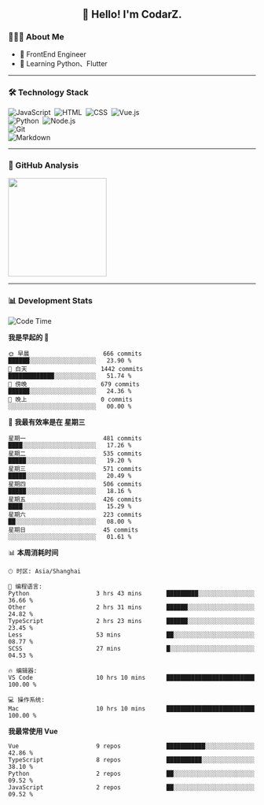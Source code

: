 <h2 align="center">👋 Hello! I'm CodarZ.</h2>

### 👨🏻‍💻 About Me

- 🤔 FrontEnd Engineer
- 🌱 Learning Python、Flutter

-------

### 🛠 Technology Stack

![JavaScript](https://img.shields.io/badge/-JavaScript-000?style=flat&logo=javascript)&nbsp;
![HTML](https://img.shields.io/badge/-HTML-000?style=flat&logo=HTML5)&nbsp;
![CSS](https://img.shields.io/badge/-CSS-000?style=flat&logo=CSS3&logoColor=1572B6)&nbsp;
![Vue.js](https://img.shields.io/badge/-Vue-000?style=flat&logo=adobe-photoshop)\
![Python](https://img.shields.io/badge/-Python-000?style=flat&logo=python)&nbsp;
![Node.js](https://img.shields.io/badge/-Node.js-000?style=flat&logo=node.js)&nbsp;\
![Git](https://img.shields.io/badge/-Git-000?style=flat&logo=git)\
![Markdown](https://img.shields.io/badge/-Markdown-000?style=flat&logo=markdown)&nbsp;

-------

### 🔭 GitHub Analysis

<!-- 
参考：https://github.com/anuraghazra/github-readme-stats 
-->
<p align="left">
  <a href="https://github.com/CodarZ">
    <img height="200em" src="https://github-readme-stats-eight-theta.vercel.app/api?username=CodarZ&show_icons=true&theme=vue-dark&include_all_commits=true&count_private=true&hide=contribs,issues" />
  </a>
</p>

-------

### 📊 Development Stats

<!--START_SECTION:waka-->
![Code Time](http://img.shields.io/badge/Code%20Time-787%20hrs%2049%20mins-blue)

**我是早起的 🐤** 

```text
🌞 早晨                     666 commits         ██████░░░░░░░░░░░░░░░░░░░   23.90 % 
🌆 白天                     1442 commits        █████████████░░░░░░░░░░░░   51.74 % 
🌃 傍晚                     679 commits         ██████░░░░░░░░░░░░░░░░░░░   24.36 % 
🌙 晚上                     0 commits           ░░░░░░░░░░░░░░░░░░░░░░░░░   00.00 % 
```
📅 **我最有效率是在 星期三** 

```text
星期一                      481 commits         ████░░░░░░░░░░░░░░░░░░░░░   17.26 % 
星期二                      535 commits         █████░░░░░░░░░░░░░░░░░░░░   19.20 % 
星期三                      571 commits         █████░░░░░░░░░░░░░░░░░░░░   20.49 % 
星期四                      506 commits         █████░░░░░░░░░░░░░░░░░░░░   18.16 % 
星期五                      426 commits         ████░░░░░░░░░░░░░░░░░░░░░   15.29 % 
星期六                      223 commits         ██░░░░░░░░░░░░░░░░░░░░░░░   08.00 % 
星期日                      45 commits          ░░░░░░░░░░░░░░░░░░░░░░░░░   01.61 % 
```


📊 **本周消耗时间** 

```text
🕑︎ 时区: Asia/Shanghai

💬 编程语言: 
Python                   3 hrs 43 mins       █████████░░░░░░░░░░░░░░░░   36.66 % 
Other                    2 hrs 31 mins       ██████░░░░░░░░░░░░░░░░░░░   24.82 % 
TypeScript               2 hrs 23 mins       ██████░░░░░░░░░░░░░░░░░░░   23.45 % 
Less                     53 mins             ██░░░░░░░░░░░░░░░░░░░░░░░   08.77 % 
SCSS                     27 mins             █░░░░░░░░░░░░░░░░░░░░░░░░   04.53 % 

🔥 编辑器: 
VS Code                  10 hrs 10 mins      █████████████████████████   100.00 % 

💻 操作系统: 
Mac                      10 hrs 10 mins      █████████████████████████   100.00 % 
```

**我最常使用 Vue** 

```text
Vue                      9 repos             ███████████░░░░░░░░░░░░░░   42.86 % 
TypeScript               8 repos             ██████████░░░░░░░░░░░░░░░   38.10 % 
Python                   2 repos             ██░░░░░░░░░░░░░░░░░░░░░░░   09.52 % 
JavaScript               2 repos             ██░░░░░░░░░░░░░░░░░░░░░░░   09.52 % 
```




<!--END_SECTION:waka-->

